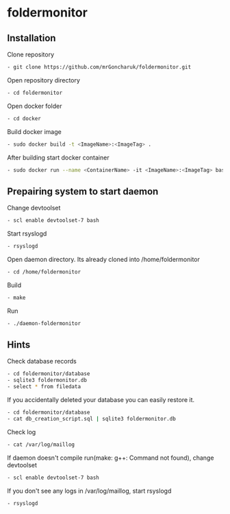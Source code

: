 # foldermonitor

## Installation
Clone repository
```bash
- git clone https://github.com/mrGoncharuk/foldermonitor.git
```
Open repository directory
```bash
- cd foldermonitor
```
Open docker folder
```bash
- cd docker
```
Build docker image
```bash
- sudo docker build -t <ImageName>:<ImageTag> .
```
After building start docker container
```bash
- sudo docker run --name <ContainerName> -it <ImageName>:<ImageTag> bash
```
## Prepairing system to start daemon

Change devtoolset
```bash
- scl enable devtoolset-7 bash
```

Start rsyslogd
```bash
- rsyslogd
```

Open daemon directory. Its already cloned into /home/foldermonitor
```bash
- cd /home/foldermonitor
```

Build
```bash
- make
```

Run
```bash
- ./daemon-foldermonitor
```

## Hints
Check database records
```bash
- cd foldermonitor/database
- sqlite3 foldermonitor.db
- select * from filedata
```

If you accidentally deleted your database you can easily restore it.
```bash
- cd foldermonitor/database
- cat db_creation_script.sql | sqlite3 foldermonitor.db
```

Check log
```bash
- cat /var/log/maillog
```

If daemon doesn't compile run(make: g++: Command not found), change devtoolset
```bash
- scl enable devtoolset-7 bash
```

If you don't see any logs in /var/log/maillog, start rsyslogd
```bash
- rsyslogd
```


